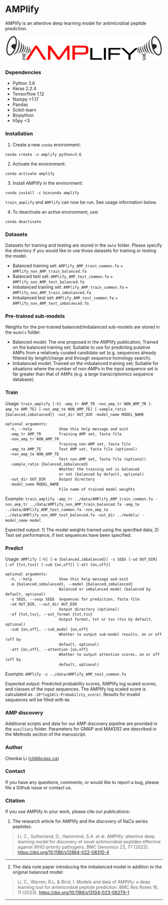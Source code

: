 # AMPlify

AMPlify is an attentive deep learning model for antimicrobial peptide prediction.

<p align="center">
	<img src="AMPlify.png"> 
</p>

### Dependencies

* Python 3.6
* Keras 2.2.4
* Tensorflow 1.12
* Numpy <1.17
* Pandas
* Scikit-learn
* Biopython
* h5py <3

### Installation

1. Create a new `conda` environment:
```
conda create -n amplify python=3.6
```

2. Activate the environment:
```
conda activate amplify
```

3. Install AMPlify in the environment:
```
conda install -c bioconda amplify
```
`train_amplify` and `AMPlify` can now be run. See usage information below.

4. To deactivate an active environment, use:
```
conda deactivate
```

### Datasets

Datasets for training and testing are stored in the `data` folder. Please specify the directory if you would like to use those datasets for training or testing the model.
* Balanced training set: `AMPlify_AMP_train_common.fa` + `AMPlify_non_AMP_train_balanced.fa`
* Balanced test set: `AMPlify_AMP_test_common.fa` + `AMPlify_non_AMP_test_balanced.fa`
* Imbalanced training set: `AMPlify_AMP_train_common.fa` + `AMPlify_non_AMP_train_imbalanced.fa`
* Imbalanced test set: `AMPlify_AMP_test_common.fa` + `AMPlify_non_AMP_test_imbalanced.fa`


### Pre-trained sub-models

Weights for the pre-trained balanced/imbalanced sub-models are stored in the `models` folder.
* Balanced model: The one proposed in the AMPlify publication; Trained on the balanced training set; Suitable to use for predicting putative AMPs from a relatively curated candidate set (e.g. sequences already filtered by length/charge and through sequence homology search).
* Imbalanced model: Trained on the imbalanced training set; Suitable for situations where the number of non-AMPs in the input sequence set is far greater than that of AMPs (e.g. a large transcriptomics sequence database).

### Train

Usage: `train_amplify [-h] -amp_tr AMP_TR -non_amp_tr NON_AMP_TR [-amp_te AMP_TE] [-non_amp_te NON_AMP_TE] [-sample_ratio {balanced,imbalanced}] -out_dir OUT_DIR -model_name MODEL_NAME
`
```
optional arguments:
  -h, --help            Show this help message and exit
  -amp_tr AMP_TR        Training AMP set, fasta file
  -non_amp_tr NON_AMP_TR
                        Training non-AMP set, fasta file
  -amp_te AMP_TE        Test AMP set, fasta file (optional)
  -non_amp_te NON_AMP_TE
                        Test non-AMP set, fasta file (optional)
  -sample_ratio {balanced,imbalanced}
                        Whether the training set is balanced
                        or not (balanced by default, optional)
  -out_dir OUT_DIR      Output directory
  -model_name MODEL_NAME
                        File name of trained model weights
```
Example: `train_amplify -amp_tr ../data/AMPlify_AMP_train_common.fa -non_amp_tr ../data/AMPlify_non_AMP_train_balanced.fa -amp_te ../data/AMPlify_AMP_test_common.fa -non_amp_te ../data/AMPlify_non_AMP_test_balanced.fa -out_dir ../models/ -model_name model`

Expected output: 1) The model weights trained using the specified data; 2) Test set performance, if test sequences have been specified.

### Predict

Usage: `AMPlify [-h] [-m {balanced,imbalanced}] -s SEQS [-od OUT_DIR] [-of {txt,tsv}] [-sub {on,off}] [-att {on,off}]`
```
optional arguments:
  -h, --help            Show this help message and exit
  -m {balanced,imbalanced}, --model {balanced,imbalanced}
                        Balanced or imbalanced model (balanced by default, optional)
  -s SEQS, --seqs SEQS  Sequences for prediction, fasta file
  -od OUT_DIR, --out_dir OUT_DIR
                        Output directory (optional)
  -of {txt,tsv}, --out_format {txt,tsv}
                        Output format, txt or tsv (tsv by default, optional)
  -sub {on,off}, --sub_model {on,off}
                        Whether to output sub-model results, on or off (off by
                        default, optional)
  -att {on,off}, --attention {on,off}
                        Whether to output attention scores, on or off (off by
                        default, optional)
```
Example: `AMPlify -s ../data/AMPlify_AMP_test_common.fa`

Expected output: Predicted probability scores, AMPlify log scaled scores, and classes of the input sequences. The AMPlify log scaled score is calculated as `-10*log10(1-Probability_score)`. Results for invalid sequences will be filled with `NA`.

### AMP discovery

Additional scripts and data for our AMP discovery pipeline are provided in the `auxiliary` folder. Parameters for GMAP and MAKER2 are described in the Methods section of the manuscript.

### Author

Chenkai Li (cli@bcgsc.ca)

### Contact

If you have any questions, comments, or would like to report a bug, please file a Github issue or contact us.

### Citation

If you use AMPlify in your work, please cite our publications:
1. The research article for AMPlify and the discovery of RaCa series peptides:
> Li, C., Sutherland, D., Hammond, S.A. et al. AMPlify: attentive deep learning model for discovery of novel antimicrobial peptides effective against WHO priority pathogens. BMC Genomics 23, 77 (2022). https://doi.org/10.1186/s12864-022-08310-4
--------------------------------------------------------------------------------

2. The data note paper introducing the imbalanced model in addition to the original balanced model:
> Li, C., Warren, R.L. & Birol, I. Models and data of AMPlify: a deep learning tool for antimicrobial peptide prediction. BMC Res Notes 16, 11 (2023). https://doi.org/10.1186/s13104-023-06279-1
--------------------------------------------------------------------------------
